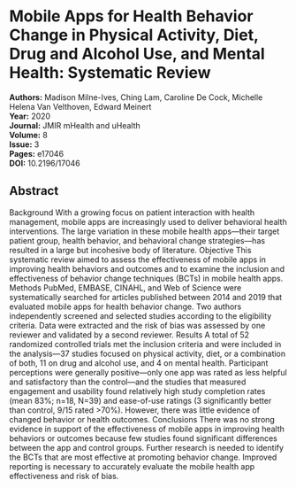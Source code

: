 # Mobile Apps for Health Behavior Change in Physical Activity, Diet, Drug and Alcohol Use, and Mental Health: Systematic Review

**Authors:** Madison Milne-Ives, Ching Lam, Caroline De Cock, Michelle Helena Van Velthoven, Edward Meinert  
**Year:** 2020  
**Journal:** JMIR mHealth and uHealth  
**Volume:** 8  
**Issue:** 3  
**Pages:** e17046  
**DOI:** 10.2196/17046  

## Abstract
Background            With a growing focus on patient interaction with health management, mobile apps are increasingly used to deliver behavioral health interventions. The large variation in these mobile health apps—their target patient group, health behavior, and behavioral change strategies—has resulted in a large but incohesive body of literature.                                Objective            This systematic review aimed to assess the effectiveness of mobile apps in improving health behaviors and outcomes and to examine the inclusion and effectiveness of behavior change techniques (BCTs) in mobile health apps.                                Methods            PubMed, EMBASE, CINAHL, and Web of Science were systematically searched for articles published between 2014 and 2019 that evaluated mobile apps for health behavior change. Two authors independently screened and selected studies according to the eligibility criteria. Data were extracted and the risk of bias was assessed by one reviewer and validated by a second reviewer.                                Results            A total of 52 randomized controlled trials met the inclusion criteria and were included in the analysis—37 studies focused on physical activity, diet, or a combination of both, 11 on drug and alcohol use, and 4 on mental health. Participant perceptions were generally positive—only one app was rated as less helpful and satisfactory than the control—and the studies that measured engagement and usability found relatively high study completion rates (mean 83%; n=18, N=39) and ease-of-use ratings (3 significantly better than control, 9/15 rated >70%). However, there was little evidence of changed behavior or health outcomes.                                Conclusions            There was no strong evidence in support of the effectiveness of mobile apps in improving health behaviors or outcomes because few studies found significant differences between the app and control groups. Further research is needed to identify the BCTs that are most effective at promoting behavior change. Improved reporting is necessary to accurately evaluate the mobile health app effectiveness and risk of bias.

